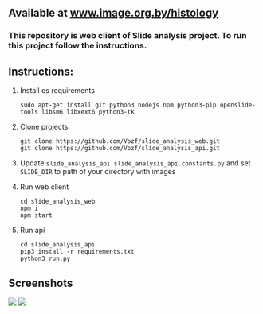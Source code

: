 ## Available at www.image.org.by/histology
### This repository is web client of Slide analysis project. To run this project follow the instructions.
## Instructions:
1. Install os requirements
    ```
    sudo apt-get install git python3 nodejs npm python3-pip openslide-tools libsm6 libxext6 python3-tk
    ```

2. Clone projects
    ```
    git clone https://github.com/Vozf/slide_analysis_web.git
    git clone https://github.com/Vozf/slide_analysis_api.git
    ```
3. Update `slide_analysis_api.slide_analysis_api.constants.py` and set `SLIDE_DIR` to path of your directory with images
4. Run web client
    ```
    cd slide_analysis_web
    npm i
    npm start
    ```
5. Run api
    ```
    cd slide_analysis_api
    pip3 install -r requirements.txt
    python3 run.py
    ```

## Screenshots
![](https://pp.userapi.com/c845324/v845324976/124923/Hwg73qezjGg.jpg)
![](https://pp.userapi.com/c845324/v845324976/12492d/VMQ2b4w-W3c.jpg)
